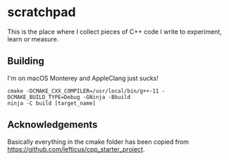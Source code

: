 # scratchpad

This is the place where I collect pieces of C++ code I write to experiment, learn or measure.

## Building

I'm on macOS Monterey and AppleClang just sucks!

```
cmake -DCMAKE_CXX_COMPILER=/usr/local/bin/g++-11 -DCMAKE_BUILD_TYPE=Debug -GNinja -Bbuild
ninja -C build [target_name]
```

## Acknowledgements

Basically everything in the cmake folder has been copied from https://github.com/lefticus/cpp_starter_project.